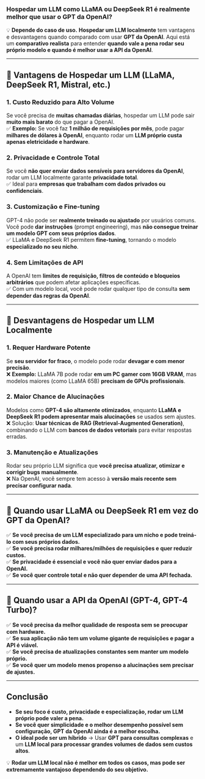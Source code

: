 ### **Hospedar um LLM como LLaMA ou DeepSeek R1 é realmente melhor que usar o GPT da OpenAI?**  

💡 **Depende do caso de uso.** **Hospedar um LLM localmente** tem vantagens e desvantagens quando comparado com usar **GPT da OpenAI**. Aqui está um **comparativo realista** para entender **quando vale a pena rodar seu próprio modelo e quando é melhor usar a API da OpenAI**.

---

## **🔹 Vantagens de Hospedar um LLM (LLaMA, DeepSeek R1, Mistral, etc.)**
### **1. Custo Reduzido para Alto Volume**
Se você precisa de **muitas chamadas diárias**, hospedar um LLM pode sair **muito mais barato** do que pagar a OpenAI.  
✅ **Exemplo:** Se você faz **1 milhão de requisições por mês**, pode pagar **milhares de dólares à OpenAI**, enquanto rodar um **LLM próprio custa apenas eletricidade e hardware**.  

### **2. Privacidade e Controle Total**
Se você **não quer enviar dados sensíveis para servidores da OpenAI**, rodar um LLM localmente garante **privacidade total**.  
✅ Ideal para **empresas que trabalham com dados privados ou confidenciais**.  

### **3. Customização e Fine-tuning**
GPT-4 não pode ser **realmente treinado ou ajustado** por usuários comuns. Você pode **dar instruções** (prompt engineering), mas **não consegue treinar um modelo GPT com seus próprios dados**.  
✅ LLaMA e DeepSeek R1 permitem **fine-tuning**, tornando o modelo **especializado no seu nicho**.  

### **4. Sem Limitações de API**
A OpenAI tem **limites de requisição, filtros de conteúdo e bloqueios arbitrários** que podem afetar aplicações específicas.  
✅ Com um modelo local, você pode rodar qualquer tipo de consulta **sem depender das regras da OpenAI**.  

---

## **🔻 Desvantagens de Hospedar um LLM Localmente**
### **1. Requer Hardware Potente**
Se **seu servidor for fraco**, o modelo pode rodar **devagar e com menor precisão**.  
❌ **Exemplo:** LLaMA 7B pode rodar **em um PC gamer com 16GB VRAM**, mas modelos maiores (como LLaMA 65B) **precisam de GPUs profissionais**.  

### **2. Maior Chance de Alucinações**
Modelos como **GPT-4 são altamente otimizados**, enquanto **LLaMA e DeepSeek R1 podem apresentar mais alucinações** se usados sem ajustes.  
❌ Solução: **Usar técnicas de RAG (Retrieval-Augmented Generation)**, combinando o LLM com **bancos de dados vetoriais** para evitar respostas erradas.  

### **3. Manutenção e Atualizações**
Rodar seu próprio LLM significa que **você precisa atualizar, otimizar e corrigir bugs manualmente**.  
❌ Na OpenAI, você sempre tem acesso à **versão mais recente sem precisar configurar nada**.  

---

## **🔹 Quando usar LLaMA ou DeepSeek R1 em vez do GPT da OpenAI?**
✅ **Se você precisa de um LLM especializado para um nicho e pode treiná-lo com seus próprios dados.**  
✅ **Se você precisa rodar milhares/milhões de requisições e quer reduzir custos.**  
✅ **Se privacidade é essencial e você não quer enviar dados para a OpenAI.**  
✅ **Se você quer controle total e não quer depender de uma API fechada.**  

---

## **🔻 Quando usar a API da OpenAI (GPT-4, GPT-4 Turbo)?**
✅ **Se você precisa da melhor qualidade de resposta sem se preocupar com hardware.**  
✅ **Se sua aplicação não tem um volume gigante de requisições e pagar a API é viável.**  
✅ **Se você precisa de atualizações constantes sem manter um modelo próprio.**  
✅ **Se você quer um modelo menos propenso a alucinações sem precisar de ajustes.**  

---

## **Conclusão**
- **Se seu foco é custo, privacidade e especialização, rodar um LLM próprio pode valer a pena.**  
- **Se você quer simplicidade e o melhor desempenho possível sem configuração, GPT da OpenAI ainda é a melhor escolha.**  
- **O ideal pode ser um híbrido** → Usar **GPT para consultas complexas** e um **LLM local para processar grandes volumes de dados sem custos altos**.  

💡 **Rodar um LLM local não é melhor em todos os casos, mas pode ser extremamente vantajoso dependendo do seu objetivo.**

